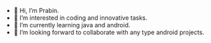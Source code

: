 - 👋 Hi, I’m Prabin.
- 👀 I’m interested in coding and innovative tasks.
- 🌱 I’m currently learning java and android.
- 💞️ I’m looking forward to collaborate with any type android projects.


